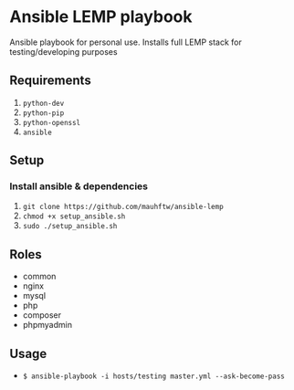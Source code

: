 # Ansible LEMP playbook

Ansible playbook for personal use. Installs full LEMP stack for testing/developing purposes

## Requirements

1. `python-dev` 
2. `python-pip`
3. `python-openssl`
4. `ansible`

## Setup

### Install ansible & dependencies

1. `git clone https://github.com/mauhftw/ansible-lemp`
2. `chmod +x setup_ansible.sh`
3. `sudo ./setup_ansible.sh`

## Roles

- common
- nginx
- mysql
- php
- composer
- phpmyadmin

## Usage

- `$ ansible-playbook -i hosts/testing master.yml --ask-become-pass`
